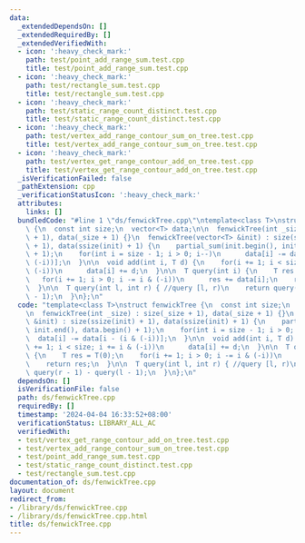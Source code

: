 ```yaml
---
data:
  _extendedDependsOn: []
  _extendedRequiredBy: []
  _extendedVerifiedWith:
  - icon: ':heavy_check_mark:'
    path: test/point_add_range_sum.test.cpp
    title: test/point_add_range_sum.test.cpp
  - icon: ':heavy_check_mark:'
    path: test/rectangle_sum.test.cpp
    title: test/rectangle_sum.test.cpp
  - icon: ':heavy_check_mark:'
    path: test/static_range_count_distinct.test.cpp
    title: test/static_range_count_distinct.test.cpp
  - icon: ':heavy_check_mark:'
    path: test/vertex_add_range_contour_sum_on_tree.test.cpp
    title: test/vertex_add_range_contour_sum_on_tree.test.cpp
  - icon: ':heavy_check_mark:'
    path: test/vertex_get_range_contour_add_on_tree.test.cpp
    title: test/vertex_get_range_contour_add_on_tree.test.cpp
  _isVerificationFailed: false
  _pathExtension: cpp
  _verificationStatusIcon: ':heavy_check_mark:'
  attributes:
    links: []
  bundledCode: "#line 1 \"ds/fenwickTree.cpp\"\ntemplate<class T>\nstruct fenwickTree\
    \ {\n  const int size;\n  vector<T> data;\n\n  fenwickTree(int _size) : size(_size\
    \ + 1), data(_size + 1) {}\n  fenwickTree(vector<T> &init) : size(ssize(init)\
    \ + 1), data(ssize(init) + 1) {\n    partial_sum(init.begin(), init.end(), data.begin()\
    \ + 1);\n    for(int i = size - 1; i > 0; i--)\n      data[i] -= data[i - (i &\
    \ (-i))];\n  }\n\n  void add(int i, T d) {\n    for(i += 1; i < size; i += i &\
    \ (-i))\n      data[i] += d;\n  }\n\n  T query(int i) {\n    T res = T(0);\n \
    \   for(i += 1; i > 0; i -= i & (-i))\n      res += data[i];\n    return res;\n\
    \  }\n\n  T query(int l, int r) { //query [l, r)\n    return query(r - 1) - query(l\
    \ - 1);\n  }\n};\n"
  code: "template<class T>\nstruct fenwickTree {\n  const int size;\n  vector<T> data;\n\
    \n  fenwickTree(int _size) : size(_size + 1), data(_size + 1) {}\n  fenwickTree(vector<T>\
    \ &init) : size(ssize(init) + 1), data(ssize(init) + 1) {\n    partial_sum(init.begin(),\
    \ init.end(), data.begin() + 1);\n    for(int i = size - 1; i > 0; i--)\n    \
    \  data[i] -= data[i - (i & (-i))];\n  }\n\n  void add(int i, T d) {\n    for(i\
    \ += 1; i < size; i += i & (-i))\n      data[i] += d;\n  }\n\n  T query(int i)\
    \ {\n    T res = T(0);\n    for(i += 1; i > 0; i -= i & (-i))\n      res += data[i];\n\
    \    return res;\n  }\n\n  T query(int l, int r) { //query [l, r)\n    return\
    \ query(r - 1) - query(l - 1);\n  }\n};\n"
  dependsOn: []
  isVerificationFile: false
  path: ds/fenwickTree.cpp
  requiredBy: []
  timestamp: '2024-04-04 16:33:52+08:00'
  verificationStatus: LIBRARY_ALL_AC
  verifiedWith:
  - test/vertex_get_range_contour_add_on_tree.test.cpp
  - test/vertex_add_range_contour_sum_on_tree.test.cpp
  - test/point_add_range_sum.test.cpp
  - test/static_range_count_distinct.test.cpp
  - test/rectangle_sum.test.cpp
documentation_of: ds/fenwickTree.cpp
layout: document
redirect_from:
- /library/ds/fenwickTree.cpp
- /library/ds/fenwickTree.cpp.html
title: ds/fenwickTree.cpp
---
```

